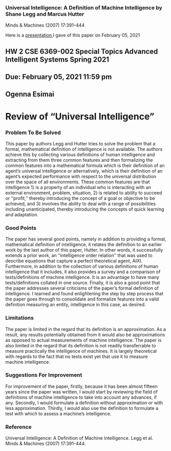 ### Universal Intelligence: A Definition of Machine Intelligence by Shane Legg and Marcus Hutter
Minds & Machines (2007) 17:391–444

Here is a [presentation ](https://github.com/ogennaesimai/ogenna.github.io/blob/main/02052021_CSE_6369_HLAI_Presentation_Universal_Intelligence_Ogenna_Esimai.pdf) I gave of this paper on February 05, 2021

## HW 2	CSE 6369-002 Special Topics Advanced Intelligent Systems Spring 2021  
## Due: February 05, 2021 11:59 pm
## Ogenna Esimai 

# Review of “Universal Intelligence”
### Problem To Be Solved
This paper by authors Legg and Hutter tries to solve the problem that a formal, mathematical definition of intelligence is not available. The authors achieve this by collecting various definitions of human intelligence and extracting from them three common features and then formalizing the common features into a mathematical formula which is their definition of an agent’s universal intelligence or alternatively, which is their definition of an agent’s expected performance with respect to the universal distribution over the space of all environments. These common features are that intelligence 1) is a property of an individual who is interacting with an external environment, problem, situation, 2) is related to ability to succeed or ‘‘profit,’’ thereby introducing the concept of a goal or objective to be achieved, and 3) involves the ability to deal with a range of possibilities including unanticipated, thereby introducing the concepts of quick learning and adaptation.
### Good Points
The paper has several good points, namely in addition to providing a formal, mathematical definition of intelligence, it relates the definition to an earlier work by the last author of this paper, Hutter. In other words, it successfully extends a prior work, an ‘‘intelligence order relation’’ that was used to describe equations that capture a perfect theoretical agent, AIXI. Furthermore, in addition to the collection of various definitions of human intelligence that it includes, it also provides a survey and a comparison of tests/definitions of machine intelligence. It is an advantage to have many  tests/definitions collated in one source. Finally, it is also a good point that the paper addresses several criticisms of the paper’s formal definition of intelligence. I learned and found enlightening the step by step process that the paper goes through to consolidate and formalize features into a valid definition measuring an entity, intelligence in this case, as desired. 
### Limitations
The paper is limited in the regard that its definition is an approximation. As a result, any results potentially obtained from it would also be approximations as opposed to actual measurements of machine intelligence. The paper is also limited in the regard that its definition is not readily transferrable to measure practically the intelligence of machines. It is largely theoretical with regards to the fact that no tests exist yet that use it to measure machine intelligence.
### Suggestions For Improvement
For improvement of the paper, firstly, because it has been almost fifteen years since the paper was written, I would start by reviewing the field of definitions of machine intelligence to take into account any advances, if any. Secondly, I would formulate a definition without approximation or with less approximation. Thirdly, I would also use the definition to formulate a test with which to assess a machine’s intelligence. 
### Reference
Universal Intelligence: A Definition of Machine Intelligence. Legg et al. Minds & Machines (2007) 17:391–444.
